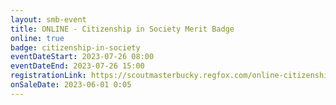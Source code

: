 ```yaml
---
layout: smb-event
title: ONLINE - Citizenship in Society Merit Badge
online: true
badge: citizenship-in-society
eventDateStart: 2023-07-26 08:00
eventDateEnd: 2023-07-26 15:00
registrationLink: https://scoutmasterbucky.regfox.com/online-citizenship-in-society-merit-badge---2023-07-26
onSaleDate: 2023-06-01 0:05
---
```

